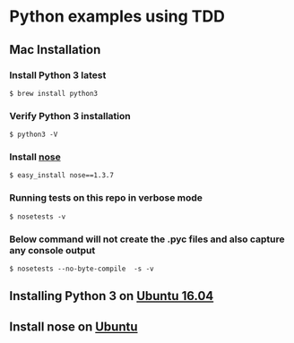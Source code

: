 # Python examples using TDD

## Mac Installation

### Install **Python 3** latest
```
$ brew install python3
```

### Verify **Python 3** installation
```
$ python3 -V
```

### Install **[nose](https://nose.readthedocs.io/en/latest/)**
```
$ easy_install nose==1.3.7
```

### Running tests on this repo in verbose mode
```
$ nosetests -v
```
### Below command will **not** create the **.pyc** files and also capture any console output
```
$ nosetests --no-byte-compile  -s -v
```

## Installing **Python 3** on [Ubuntu 16.04](https://www.digitalocean.com/community/tutorials/how-to-install-python-3-and-set-up-a-local-programming-environment-on-ubuntu-16-04)

## Install **nose** on [Ubuntu](https://nose.readthedocs.io/en/latest/)